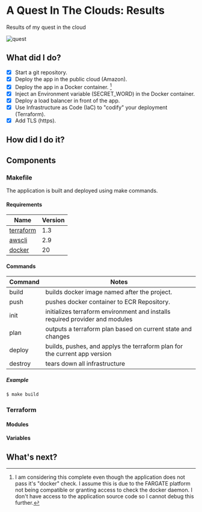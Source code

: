 # A Quest In The Clouds: Results
Results of my quest in the cloud

![quest](https://user-images.githubusercontent.com/2027534/215284609-361c15ff-8ee1-4f98-a543-8b5bf51091c7.gif)


## What did I do?

- [X] Start a git repository. 
- [X] Deploy the app in the public cloud (Amazon).
- [X] Deploy the app in a Docker container. [^1]
- [X] Inject an Environment variable (SECRET_WORD) in the Docker container. 
- [X] Deploy a load balancer in front of the app.
- [X] Use Infrastructure as Code (IaC) to "codify" your deployment (Terraform).
- [X] Add TLS (https).

[^1]: I am considering this complete even though the application does not pass it's "docker" check. I assume this is due to the FARGATE platform not being compatible or granting access to check the docker daemon. I don't have access to the application source code so I cannot debug this further.

## How did I do it?



## Components

### Makefile
The application is built and deployed using make commands. 

#### Requirements
| Name | Version |
| ---- | ------- | 
| [terraform](https://www.terraform.io/) | 1.3 | 
| [awscli](https://aws.amazon.com/cli/) | 2.9 | 
| [docker](https://www.docker.com/) | 20 | 

#### Commands
| Command | Notes |
| ------- | ----- |
| build | builds docker image named after the project. |
| push |  pushes docker container to ECR Repository. |
| init |  initializes terraform environment and installs required provider and modules |
| plan |  outputs a terraform plan based on current state and changes|
| deploy |  builds, pushes, and applys the terraform plan for the current app version |
| destroy |  tears down all infrastructure |

##### Example 
```sh
$ make build
```
### Terraform

#### Modules

#### Variables


## What's next?





